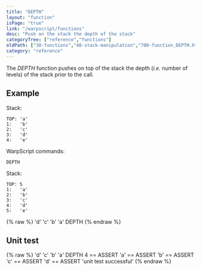 ```yaml
---
title: "DEPTH"
layout: "function"
isPage: "true"
link: "/warpscript/functions"
desc: "Push on the stack the depth of the stack"
categoryTree: ["reference","functions"]
oldPath: ["30-functions","40-stack-manipulation","700-function_DEPTH.html.md"]
category: "reference"
---
```

 

The *DEPTH* function pushes on top of the stack the depth (*i.e.* number of levels) of the stack prior to the call.


## Example ##

Stack:

    
    TOP: 'a'
    1:   'b'
    2:   'c'
    3:   'd'
    4:   'e'

WarpScript commands:
    
    DEPTH

Stack:

    
    TOP: 5
    1:   'a'
    2:   'b'
    3:   'c'
    4:   'd'
    5:   'e'

{% raw %}
<warp10-warpscript-widget backend="{{backend}}"  exec-endpoint="{{execEndpoint}}">'d' 'c' 'b' 'a'
DEPTH
</warp10-warpscript-widget>
{% endraw %}


## Unit test ##

{% raw %}
<warp10-warpscript-widget backend="{{backend}}"  exec-endpoint="{{execEndpoint}}">'d' 'c' 'b' 'a'
DEPTH
4 == ASSERT   'a' == ASSERT   'b' == ASSERT
'c' == ASSERT   'd' == ASSERT 
'unit test successful'
</warp10-warpscript-widget>
{% endraw %}       
